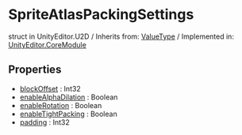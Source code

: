 # SpriteAtlasPackingSettings
struct in UnityEditor.U2D
 / Inherits from: <a href="https://docs.unity3d.com/6000.0/Documentation/ScriptReference/ValueType.html" target="_blank">ValueType</a> / Implemented in: <a href="https://docs.unity3d.com/6000.0/Documentation/ScriptReference/UnityEditor.CoreModule.html" target="_blank">UnityEditor.CoreModule</a>
## Properties
- <a href="https://docs.unity3d.com/6000.0/Documentation/ScriptReference/SpriteAtlasPackingSettings-blockOffset.html" target="_blank">blockOffset</a> : Int32
- <a href="https://docs.unity3d.com/6000.0/Documentation/ScriptReference/SpriteAtlasPackingSettings-enableAlphaDilation.html" target="_blank">enableAlphaDilation</a> : Boolean
- <a href="https://docs.unity3d.com/6000.0/Documentation/ScriptReference/SpriteAtlasPackingSettings-enableRotation.html" target="_blank">enableRotation</a> : Boolean
- <a href="https://docs.unity3d.com/6000.0/Documentation/ScriptReference/SpriteAtlasPackingSettings-enableTightPacking.html" target="_blank">enableTightPacking</a> : Boolean
- <a href="https://docs.unity3d.com/6000.0/Documentation/ScriptReference/SpriteAtlasPackingSettings-padding.html" target="_blank">padding</a> : Int32
